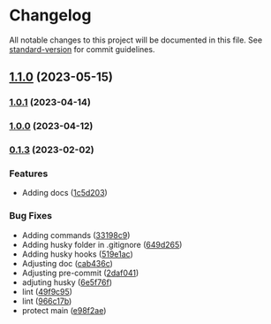 # Changelog

All notable changes to this project will be documented in this file. See [standard-version](https://github.com/conventional-changelog/standard-version) for commit guidelines.

## [1.1.0](https://github.com/Coaktion/evolutty/compare/v1.0.1...v1.1.0) (2023-05-15)

### [1.0.1](https://github.com/Coaktion/evolutty/compare/v1.0.0...v1.0.1) (2023-04-14)

### [1.0.0](https://github.com/Coaktion/evolutty/compare/v0.1.4...v0.1.8) (2023-04-12)

### [0.1.3](https://github.com/Coaktion/evolutty/compare/v0.1.2...v0.1.3) (2023-02-02)

### Features

- Adding docs ([1c5d203](https://github.com/Coaktion/evolutty/commit/1c5d203cc72e922c04f01052dc4bd3321df1ff47))

### Bug Fixes

- Adding commands ([33198c9](https://github.com/Coaktion/evolutty/commit/33198c91dd2cb1aecf26de0a002a7abe865299c6))
- Adding husky folder in .gitignore ([649d265](https://github.com/Coaktion/evolutty/commit/649d26557f9e7accc7bfe7f893cf473ab652e0c3))
- Adding husky hooks ([519e1ac](https://github.com/Coaktion/evolutty/commit/519e1ac52a57dc8a7101f0465ea69810d4849993))
- Adjusting doc ([cab436c](https://github.com/Coaktion/evolutty/commit/cab436cf7f401f36216555ae1984750dd0db5cc0))
- Adjusting pre-commit ([2daf041](https://github.com/Coaktion/evolutty/commit/2daf04162ec2248ae18e7fedbf4602fe8f829ef5))
- adjuting husky ([6e5f76f](https://github.com/Coaktion/evolutty/commit/6e5f76fac9ff268f184241e0047201e2f8dd86fe))
- lint ([49f9c95](https://github.com/Coaktion/evolutty/commit/49f9c9575e63f811a8447f979337a2eb3481b781))
- lint ([966c17b](https://github.com/Coaktion/evolutty/commit/966c17bd3f90a169223c1dfacd04493284b63a01))
- protect main ([e98f2ae](https://github.com/Coaktion/evolutty/commit/e98f2ae445ca8094b3e934afe44b64919ef40dfe))

